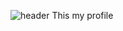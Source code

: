 ![header](https://capsule-render.vercel.app/api?type=waving&color=0000FF&height=200&section=header&text=Welcome!%20&fontSize=60&fontColor=FFFFFF)
This my profile
